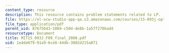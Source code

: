 ```yaml
---
content_type: resource
description: This resource contains problem statements related to LP.
file: https://ol-ocw-studio-app-qa.s3.amazonaws.com/courses/15-093j-optimization-methods-fall-2009/1e4de07991a96ce844db3802d215a871_MIT15_093J_F09_final_2008.pdf
file_type: application/pdf
parent_uid: 87675643-1069-c50d-de8b-1a57f278badd
resourcetype: Document
title: MIT15_093J_F09_final_2008.pdf
uid: 1e4de079-91a9-6ce8-44db-3802d215a871
---
```

